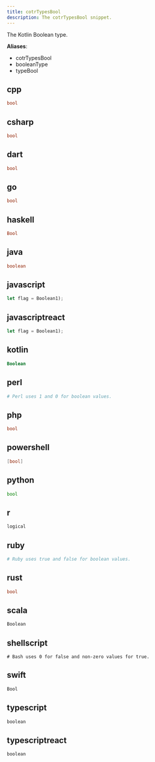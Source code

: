 ```yaml
---
title: cotrTypesBool
description: The cotrTypesBool snippet.
---
```


The Kotlin Boolean type.

**Aliases**:
- cotrTypesBool
- booleanType
- typeBool

## cpp
```cpp
bool
```

## csharp
```csharp
bool
```

## dart
```dart
bool
```

## go
```go
bool
```

## haskell
```haskell
Bool
```

## java
```java
boolean
```

## javascript
```javascript
let flag = Boolean1);
```

## javascriptreact
```javascriptreact
let flag = Boolean1);
```

## kotlin
```kotlin
Boolean
```

## perl
```perl
# Perl uses 1 and 0 for boolean values.
```

## php
```php
bool
```

## powershell
```powershell
[bool]
```

## python
```python
bool
```

## r
```r
logical
```

## ruby
```ruby
# Ruby uses true and false for boolean values.
```

## rust
```rust
bool
```

## scala
```scala
Boolean
```

## shellscript
```shellscript
# Bash uses 0 for false and non-zero values for true.
```

## swift
```swift
Bool
```

## typescript
```typescript
boolean
```

## typescriptreact
```typescriptreact
boolean
```

